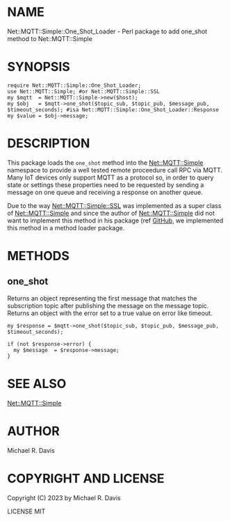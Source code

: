 # NAME

Net::MQTT::Simple::One\_Shot\_Loader - Perl package to add one\_shot method to Net::MQTT::Simple

# SYNOPSIS

    require Net::MQTT::Simple::One_Shot_Loader;
    use Net::MQTT::Simple; #or Net::MQTT::Simple::SSL
    my $mqtt  = Net::MQTT::Simple->new($host);
    my $obj   = $mqtt->one_shot($topic_sub, $topic_pub, $message_pub, $timeout_seconds); #isa Net::MQTT::Simple::One_Shot_Loader::Response
    my $value = $obj->message;

# DESCRIPTION

This package loads the `one_shot` method into the [Net::MQTT::Simple](https://metacpan.org/pod/Net::MQTT::Simple) namespace to provide a well tested remote proceedure call RPC via MQTT.  Many IoT devices only support MQTT as a protocol so, in order to query state or settings these properties need to be requested by sending a message on one queue and receiving a response on another queue.

Due to the way [Net::MQTT::Simple::SSL](https://metacpan.org/pod/Net::MQTT::Simple::SSL) was implemented as a super class of [Net::MQTT::Simple](https://metacpan.org/pod/Net::MQTT::Simple) and since the author of [Net::MQTT::Simple](https://metacpan.org/pod/Net::MQTT::Simple) did not want to implement this method in his package (ref [GitHub](https://github.com/Juerd/Net-MQTT-Simple/pull/22#pullrequestreview-1340685240), we implemented this method in a method loader package.

# METHODS

## one\_shot

Returns an object representing the first message that matches the subscription topic after publishing the message on the message topic.  Returns an object with the error set to a true value on error like timeout.

    my $response = $mqtt->one_shot($topic_sub, $topic_pub, $message_pub, $timeout_seconds);

    if (not $response->error) {
      my $message  = $response->message;
    }

# SEE ALSO

[Net::MQTT::Simple](https://metacpan.org/pod/Net::MQTT::Simple)

# AUTHOR

Michael R. Davis

# COPYRIGHT AND LICENSE

Copyright (C) 2023 by Michael R. Davis

LICENSE MIT
